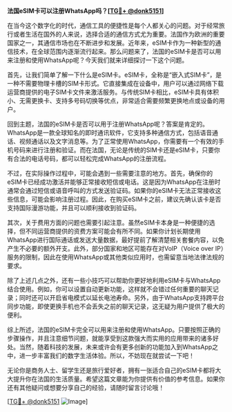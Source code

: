 **法国eSIM卡可以注册WhatsApp吗？[[TG💪+ @donk5151](https://t.me/s/donk5151)]**

在当今这个数字化的时代，通信工具的便捷性是每个人都关心的问题。对于经常旅行或者生活在国外的人来说，选择合适的通信方式尤为重要。法国作为欧洲的重要国家之一，其通信市场也在不断进步和发展。近年来，eSIM卡作为一种新型的通信技术，在全球范围内逐渐流行起来。那么问题来了，法国的eSIM卡是否可以用来注册和使用WhatsApp呢？今天我们就来详细探讨一下这个问题。

首先，让我们简单了解一下什么是eSIM卡。eSIM卡，全称是“嵌入式SIM卡”，是一种不需要物理卡槽的SIM卡形式。它直接集成在设备中，用户可以通过网络下载运营商提供的电子SIM卡文件来激活服务。与传统SIM卡相比，eSIM卡具有体积小、无需更换卡、支持多号码切换等优点，非常适合需要频繁更换地点或设备的用户。

回到主题，法国的eSIM卡是否可以用于注册WhatsApp呢？答案是肯定的。WhatsApp是一款全球知名的即时通讯软件，它支持多种通信方式，包括语音通话、视频通话以及文字消息等。为了正常使用WhatsApp，你需要有一个有效的手机号码来进行注册和验证。而在法国，无论是传统的SIM卡还是eSIM卡，只要你有合法的电话号码，都可以轻松完成WhatsApp的注册流程。

不过，在实际操作过程中，可能会遇到一些需要注意的地方。首先，确保你的eSIM卡已经成功激活并能够正常接收短信或电话。这是因为WhatsApp在注册时通常会通过短信或语音呼叫的方式发送验证码。如果你的eSIM卡无法正常接收这些信息，可能会影响注册过程。因此，在购买eSIM卡之前，建议先确认该卡是否支持国际漫游功能，并且可以顺利接收到验证码。

其次，关于费用方面的问题也需要引起注意。虽然eSIM卡本身是一种便捷的选择，但不同运营商提供的资费方案可能会有所不同。如果你计划长期使用WhatsApp进行国际通话或发送大量数据，最好提前了解清楚相关套餐内容，以免产生不必要的额外开支。此外，部分国家和地区可能存在对VoIP（Voice over IP）服务的限制，因此在使用WhatsApp或其他类似应用时，也需留意当地法律法规的要求。

除了上述几点之外，还有一些小技巧可以帮助你更好地利用eSIM卡与WhatsApp结合使用。例如，你可以设置自动更新功能，这样就不会错过任何重要的聊天记录；同时还可以开启省电模式以延长电池寿命。另外，由于WhatsApp支持跨平台同步功能，即使更换手机也不会丢失之前的聊天记录，这无疑为用户提供了极大的便利。

综上所述，法国的eSIM卡完全可以用来注册和使用WhatsApp。只要按照正确的步骤操作，并且注意细节问题，就能享受到这款强大而实用的应用带来的诸多好处。当然，随着科技的发展，未来或许会有更多创新的功能加入到WhatsApp之中，进一步丰富我们的数字生活体验。所以，不妨现在就尝试一下吧！

无论你是商务人士、留学生还是旅行爱好者，拥有一张适合自己的eSIM卡都将大大提升你在法国的生活质量。希望这篇文章能为你提供有价值的参考信息。如果你还有其他疑问或想要分享自己的经验，请随时留言讨论哦！

[[TG💪+ @donk5151](https://t.me/s/donk5151) ![Image](https://i.postimg.cc/rwNCRYN7/Snipaste-2025-04-30-17-27-05.png)]